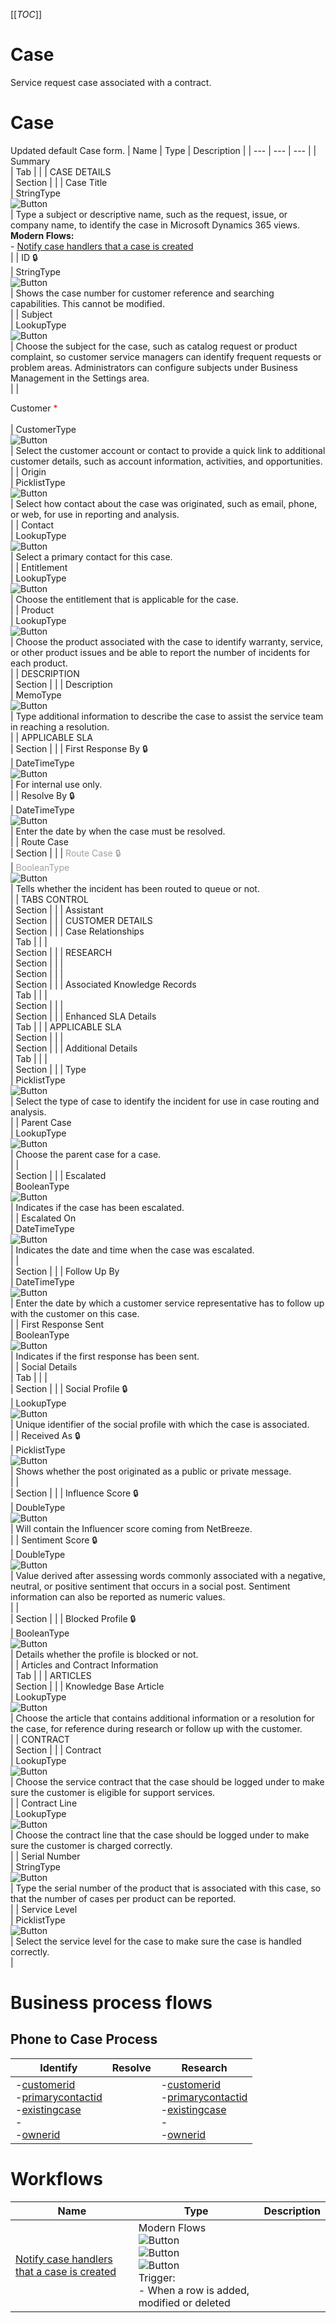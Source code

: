 [[_TOC_]]
# Case
Service request case associated with a contract.
# Case
Updated default Case form.
| Name | Type | Description |
| --- | --- | --- |
| <a id="general">Summary</a><br> | Tab |  |
| <a id="section">CASE DETAILS</a><br> | Section |  |
| <a id="title">Case Title</a><br> | StringType<br>![Button](https://img.shields.io/badge/Audited-👁-red)<br> | Type a subject or descriptive name, such as the request, issue, or company name, to identify the case in Microsoft Dynamics 365 views.<br>**Modern Flows:**<br>- [Notify case handlers that a case is created](#87cf621d-337e-4e4f-9dd7-905f6eddb4a0)<br> |
| <a id="ticketnumber">ID 🔒</a><br> | StringType<br>![Button](https://img.shields.io/badge/Audited-👁-red)<br> | Shows the case number for customer reference and searching capabilities. This cannot be modified.<br> |
| <a id="subjectid">Subject</a><br> | LookupType<br>![Button](https://img.shields.io/badge/Audited-👁-red)<br> | Choose the subject for the case, such as catalog request or product complaint, so customer service managers can identify frequent requests or problem areas. Administrators can configure subjects under Business Management in the Settings area.<br> |
| <a id="customerid"><div>Customer <span style="color: red;">*</span></div></a><br> | CustomerType<br>![Button](https://img.shields.io/badge/Audited-👁-red)<br> | Select the customer account or contact to provide a quick link to additional customer details, such as account information, activities, and opportunities.<br> |
| <a id="caseorigincode">Origin</a><br> | PicklistType<br>![Button](https://img.shields.io/badge/Audited-👁-red)<br> | Select how contact about the case was originated, such as email, phone, or web, for use in reporting and analysis.<br> |
| <a id="primarycontactid">Contact</a><br> | LookupType<br>![Button](https://img.shields.io/badge/Audited-👁-red)<br> | Select a primary contact for this case.<br> |
| <a id="entitlementid">Entitlement</a><br> | LookupType<br>![Button](https://img.shields.io/badge/Audited-👁-red)<br> | Choose the entitlement that is applicable for the case.<br> |
| <a id="productid">Product</a><br> | LookupType<br>![Button](https://img.shields.io/badge/Audited-👁-red)<br> | Choose the product associated with the case to identify warranty, service, or other product issues and be able to report the number of incidents for each product.<br> |
| <a id="section">DESCRIPTION</a><br> | Section |  |
| <a id="description">Description</a><br> | MemoType<br>![Button](https://img.shields.io/badge/Audited-👁-red)<br> | Type additional information to describe the case to assist the service team in reaching a resolution.<br> |
| <a id="section">APPLICABLE SLA</a><br> | Section |  |
| <a id="responseby">First Response By 🔒</a><br> | DateTimeType<br>![Button](https://img.shields.io/badge/Audited-👁-red)<br> | For internal use only.<br> |
| <a id="resolveby">Resolve By 🔒</a><br> | DateTimeType<br>![Button](https://img.shields.io/badge/Audited-👁-red)<br> | Enter the date by when the case must be resolved.<br> |
| <a id="section">Route Case</a><br> | Section |  |
|  <span style="opacity: 0.4;"><a id="routecase">Route Case 🔒</a><br></span > |  <span style="opacity: 0.4;">BooleanType</span ><br>![Button](https://img.shields.io/badge/Audited-👁-red)<br> | Tells whether the incident has been routed to queue or not.<br> |
| <a id="section">TABS CONTROL</a><br> | Section |  |
| <a id="section">Assistant</a><br> | Section |  |
| <a id="section">CUSTOMER DETAILS</a><br> | Section |  |
| <a id="CASERELATIONSHIP_TAB">Case Relationships</a><br> | Tab |  |
| <a id="section"></a><br> | Section |  |
| <a id="section">RESEARCH</a><br> | Section |  |
| <a id="section"></a><br> | Section |  |
| <a id="section"></a><br> | Section |  |
| <a id="AssociatedKnowledgeBaseRecords">Associated Knowledge Records</a><br> | Tab |  |
| <a id="section"></a><br> | Section |  |
| <a id="section"></a><br> | Section |  |
| <a id=" Enhanced_SLA_Details_Tab">Enhanced SLA Details</a><br> | Tab |  |
| <a id="section">APPLICABLE SLA</a><br> | Section |  |
| <a id="section"></a><br> | Section |  |
| <a id="ADDITIONALDETAILS_TAB">Additional Details</a><br> | Tab |  |
| <a id="section"></a><br> | Section |  |
| <a id="casetypecode">Type</a><br> | PicklistType<br>![Button](https://img.shields.io/badge/Audited-👁-red)<br> | Select the type of case to identify the incident for use in case routing and analysis.<br> |
| <a id="parentcaseid">Parent Case</a><br> | LookupType<br>![Button](https://img.shields.io/badge/Audited-👁-red)<br> | Choose the parent case for a case.<br> |
| <a id="section"></a><br> | Section |  |
| <a id="isescalated">Escalated</a><br> | BooleanType<br>![Button](https://img.shields.io/badge/Audited-👁-red)<br> | Indicates if the case has been escalated.<br> |
| <a id="escalatedon">Escalated On</a><br> | DateTimeType<br>![Button](https://img.shields.io/badge/Audited-👁-red)<br> | Indicates the date and time when the case was escalated.<br> |
| <a id="section"></a><br> | Section |  |
| <a id="followupby">Follow Up By</a><br> | DateTimeType<br>![Button](https://img.shields.io/badge/Audited-👁-red)<br> | Enter the date by which a customer service representative has to follow up with the customer on this case.<br> |
| <a id="firstresponsesent">First Response Sent</a><br> | BooleanType<br>![Button](https://img.shields.io/badge/Audited-👁-red)<br> | Indicates if the first response has been sent.<br> |
| <a id="SOCIALDETAILS_TAB">Social Details</a><br> | Tab |  |
| <a id="section"></a><br> | Section |  |
| <a id="socialprofileid">Social Profile 🔒</a><br> | LookupType<br>![Button](https://img.shields.io/badge/Audited-👁-red)<br> | Unique identifier of the social profile with which the case is associated.<br> |
| <a id="messagetypecode">Received As 🔒</a><br> | PicklistType<br>![Button](https://img.shields.io/badge/Audited-👁-red)<br> | Shows whether the post originated as a public or private message.<br> |
| <a id="section"></a><br> | Section |  |
| <a id="influencescore">Influence Score 🔒</a><br> | DoubleType<br>![Button](https://img.shields.io/badge/Audited-👁-red)<br> | Will contain the Influencer score coming from NetBreeze.<br> |
| <a id="sentimentvalue">Sentiment Score 🔒</a><br> | DoubleType<br>![Button](https://img.shields.io/badge/Audited-👁-red)<br> | Value derived after assessing words commonly associated with a negative, neutral, or positive sentiment that occurs in a social post. Sentiment information can also be reported as numeric values.<br> |
| <a id="section"></a><br> | Section |  |
| <a id="blockedprofile">Blocked Profile 🔒</a><br> | BooleanType<br>![Button](https://img.shields.io/badge/Audited-👁-red)<br> | Details whether the profile is blocked or not.<br> |
| <a id="KBARTICLE_TAB">Articles and Contract Information</a><br> | Tab |  |
| <a id="section">ARTICLES</a><br> | Section |  |
| <a id="kbarticleid">Knowledge Base Article</a><br> | LookupType<br>![Button](https://img.shields.io/badge/Audited-👁-red)<br> | Choose the article that contains additional information or a resolution for the case, for reference during research or follow up with the customer.<br> |
| <a id="section">CONTRACT</a><br> | Section |  |
| <a id="contractid">Contract</a><br> | LookupType<br>![Button](https://img.shields.io/badge/Audited-👁-red)<br> | Choose the service contract that the case should be logged under to make sure the customer is eligible for support services.<br> |
| <a id="contractdetailid">Contract Line</a><br> | LookupType<br>![Button](https://img.shields.io/badge/Audited-👁-red)<br> | Choose the contract line that the case should be logged under to make sure the customer is charged correctly.<br> |
| <a id="productserialnumber">Serial Number</a><br> | StringType<br>![Button](https://img.shields.io/badge/Audited-👁-red)<br> | Type the serial number of the product that is associated with this case, so that the number of cases per product can be reported.<br> |
| <a id="contractservicelevelcode">Service Level</a><br> | PicklistType<br>![Button](https://img.shields.io/badge/Audited-👁-red)<br> | Select the service level for the case to make sure the case is handled correctly.<br> |

# Business process flows
## <a id="0ffbcde4-61c1-4355-aa89-aa1d7b2b8792">Phone to Case Process</a>
| Identify | Resolve | Research |
| --- | --- | --- |
| -[customerid](#customerid)<br>-[primarycontactid](#primarycontactid)<br>-[existingcase](#existingcase)<br>-[](#)<br>-[ownerid](#ownerid) || -[customerid](#customerid)<br>-[primarycontactid](#primarycontactid)<br>-[existingcase](#existingcase)<br>-[](#)<br>-[ownerid](#ownerid) || -[customerid](#customerid)<br>-[primarycontactid](#primarycontactid)<br>-[existingcase](#existingcase)<br>-[](#)<br>-[ownerid](#ownerid) |

# Workflows
| Name | Type | Description |
| --- | --- | --- |
| <a id="87cf621d-337e-4e4f-9dd7-905f6eddb4a0">[Notify case handlers that a case is created](https://make.powerautomate.com/flows/87cf621d-337e-4e4f-9dd7-905f6eddb4a0/details) </a> | Modern Flows<br>![Button](https://img.shields.io/badge/Scope-Organization-brightgreen)<br>![Button](https://img.shields.io/badge/Calling%20User-red)<br>![Button](https://img.shields.io/badge/Message-UPDATE-yellow)<br>Trigger:<br>- When a row is added, modified or deleted<br> |  |


